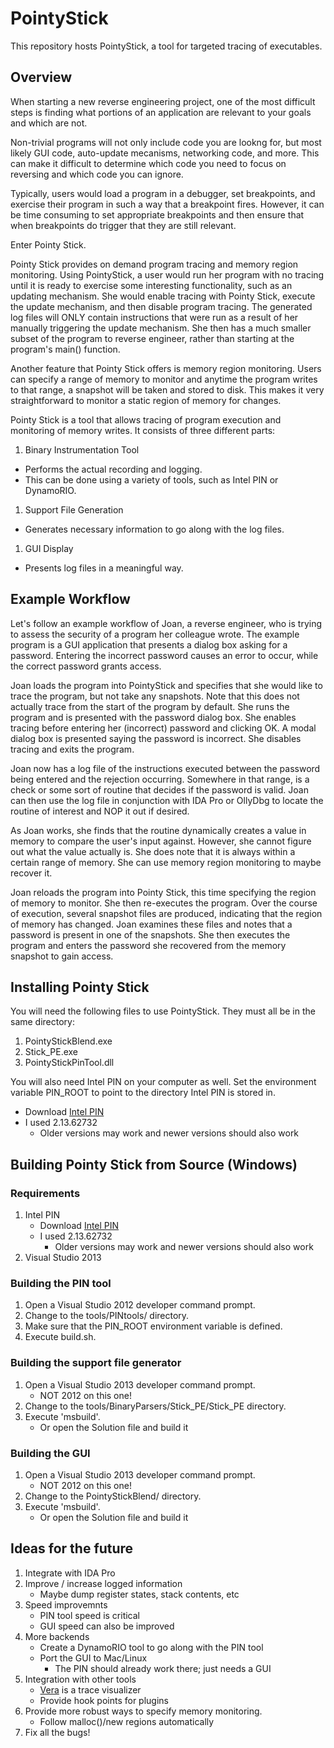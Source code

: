 PointyStick
===========

This repository hosts PointyStick, a tool for targeted tracing of executables.

Overview
--------
When starting a new reverse engineering project, one of the most
difficult steps is finding what portions of an application are relevant
to your goals and which are not.

Non-trivial programs will not only include code you are lookng for, but most
likely GUI code, auto-update mecanisms, networking code, and more. This can
make it difficult to determine which code you need to focus on reversing and
which code you can ignore.

Typically, users would load a program in a debugger, set breakpoints, and exercise
their program in such a way that a breakpoint fires. However, it can be time consuming
to set appropriate breakpoints and then ensure that when breakpoints do trigger that
they are still relevant.

Enter Pointy Stick.

Pointy Stick provides on demand program tracing and memory region monitoring. Using
PointyStick, a user would run her program with no tracing until it is ready to exercise
some interesting functionality, such as an updating mechanism. She would enable tracing
with Pointy Stick, execute the update mechanism, and then disable program tracing. The
generated log files will ONLY contain instructions that were run as a result of her manually
triggering the update mechanism. She then has a much smaller subset of the program
to reverse engineer, rather than starting at the program's main() function.

Another feature that Pointy Stick offers is memory region monitoring. Users can
specify a range of memory to monitor and anytime the program writes to that range,
a snapshot will be taken and stored to disk. This makes it very straightforward
to monitor a static region of memory for changes. 

Pointy Stick is a tool that allows tracing of program execution
and monitoring of memory writes. It consists of three different parts:

1. Binary Instrumentation Tool
 * Performs the actual recording and logging.
 * This can be done using a variety of tools, such as Intel PIN or DynamoRIO.
1. Support File Generation
 * Generates necessary information to go along with the log files.
1. GUI Display 
 * Presents log files in a meaningful way.

Example Workflow
----------------
Let's follow an example workflow of Joan, a reverse engineer, who is trying to assess
the security of a program her colleague wrote. The example program is a GUI application 
that presents a dialog box asking for a password.
Entering the incorrect password causes an error to occur, while the correct password grants
access.

Joan loads the program into PointyStick and specifies that she would like to trace the program,
but not take any snapshots. Note that this does not actually trace from the start of the program
by default. She runs the program and is presented with the password dialog box.
She enables tracing before entering her (incorrect) password and clicking OK. A modal dialog box
is presented saying the password is incorrect. She disables tracing and exits the program.

Joan now has a log file of the instructions executed between the password being entered and the
rejection occurring. Somewhere in that range, is a check or some sort of routine that decides if
the password is valid. Joan can then use the log file in conjunction with IDA Pro or OllyDbg to
locate the routine of interest and NOP it out if desired.

As Joan works, she finds that the routine dynamically creates a value in memory to compare the
user's input against. However, she cannot figure out what the value actually is. She does note
that it is always within a certain range of memory. She can use memory region monitoring to
maybe recover it.

Joan reloads the program into Pointy Stick, this time specifying the region of memory to monitor.
She then re-executes the program. Over the course of execution, several snapshot files are produced,
indicating that the region of memory has changed. Joan examines these files and notes that a password
is present in one of the snapshots. She then executes the program and enters the password she
recovered from the memory snapshot to gain access.


Installing Pointy Stick
-----------------------
You will need the following files to use PointyStick. They must all be in the same directory:

1. PointyStickBlend.exe
1. Stick_PE.exe
1. PointyStickPinTool.dll

You will also need Intel PIN on your computer as well. Set the environment variable PIN_ROOT
to point to the directory Intel PIN is stored in.

- Download [Intel PIN](http://software.intel.com/en-us/articles/pintool-downloads)
- I used 2.13.62732
   - Older versions may work and newer versions should also work

Building Pointy Stick from Source (Windows)
--------------------------------------------------------

### Requirements
1. Intel PIN
    * Download [Intel PIN](http://software.intel.com/en-us/articles/pintool-downloads)
    * I used 2.13.62732
       * Older versions may work and newer versions should also work
1. Visual Studio 2013


### Building the PIN tool
1. Open a Visual Studio 2012 developer command prompt.
1. Change to the tools/PINtools/ directory.
1. Make sure that the PIN_ROOT environment variable is defined.
1. Execute build.sh.

### Building the support file generator
1. Open a Visual Studio 2013 developer command prompt.
   * NOT 2012 on this one!
1. Change to the tools/BinaryParsers/Stick_PE/Stick_PE directory.
1. Execute 'msbuild'.
   * Or open the Solution file and build it

### Building the GUI
1. Open a Visual Studio 2013 developer command prompt.
   * NOT 2012 on this one!
1. Change to the PointyStickBlend/ directory.
1. Execute 'msbuild'.
   * Or open the Solution file and build it  

Ideas for the future
--------------------
1. Integrate with IDA Pro
1. Improve / increase logged information
   * Maybe dump register states, stack contents, etc
1. Speed improvemnts
   * PIN tool speed is critical
   * GUI speed can also be improved
1. More backends
   * Create a DynamoRIO tool to go along with the PIN tool
   * Port the GUI to Mac/Linux
      * The PIN should already work there; just needs a GUI
1. Integration with other tools
	* [Vera](http://www.offensivecomputing.net/?q=node/1687) is a trace visualizer
	* Provide hook points for plugins
1. Provide more robust ways to specify memory monitoring.
	* Follow malloc()/new regions automatically
1. Fix all the bugs!